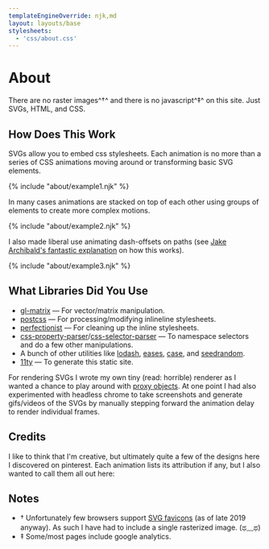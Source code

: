 ```yaml
---
templateEngineOverride: njk,md
layout: layouts/base
stylesheets:
  - 'css/about.css'
---
```


<div class="about">

# About

There are no raster images^†^ and there is no javascript^‡^ on this site. Just SVGs, HTML, and CSS.

## How Does This Work

SVGs allow you to embed css stylesheets. Each animation is no more than a series of CSS animations moving around or transforming basic SVG elements.

<div>
  {% include "about/example1.njk" %}
</div>

In many cases animations are stacked on top of each other using groups of elements to create more complex motions.

<div>
  {% include "about/example2.njk" %}
</div>

I also made liberal use animating dash-offsets on paths (see [Jake Archibald's fantastic explanation](http://jakearchibald.com/2013/animated-line-drawing-svg/) on how this works).

<div>
  {% include "about/example3.njk" %}
</div>

## What Libraries Did You Use

- [gl-matrix](http://glmatrix.net/) — For vector/matrix manipulation.
- [postcss](https://github.com/postcss/postcss) — For processing/modifying inlineline stylesheets.
- [perfectionist](https://github.com/ben-eb/perfectionist) — For cleaning up the inline stylesheets.
- [css-property-parser](https://github.com/mahirshah/css-property-parser)/[css-selector-parser](https://github.com/postcss/postcss-selector-parser) — To namespace selectors and do a few other manipulations.
- A bunch of other utilities like [lodash](https://lodash.com/), [eases](https://www.npmjs.com/package/eases), [case](https://www.npmjs.com/package/case), and [seedrandom](https://www.npmjs.com/package/seedrandom).
- [11ty](https://www.11ty.io/) — To generate this static site.

For rendering SVGs I wrote my own tiny (read: horrible) renderer as I wanted a chance to play around with [proxy objects](https://developer.mozilla.org/en-US/docs/Web/JavaScript/Reference/Global_Objects/Proxy). At one point I had also experimented with headless chrome to take screenshots and generate gifs/videos of the SVGs by manually stepping forward the animation delay to render individual frames.

## Credits

I like to think that I'm creative, but ultimately quite a few of the designs here I discovered on pinterest. Each animation lists its attribution if any, but I also wanted to call them all out here:

## Notes

- † Unfortunately few browsers support [SVG favicons](https://caniuse.com/#feat=link-icon-svg) (as of late 2019 anyway). As such I have had to include a single rasterized image. <span class="no-wrap">(ಥ﹏ಥ)</span>
- ‡ Some/most pages include google analytics.

</div>
